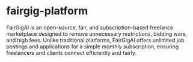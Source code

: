 # fairgig-platform
FairGigAI is an open-source, fair, and subscription-based freelance marketplace designed to remove unnecessary restrictions, bidding wars, and high fees. Unlike traditional platforms, FairGigAI offers unlimited job postings and applications for a simple monthly subscription, ensuring freelancers and clients connect efficiently and fairly.
